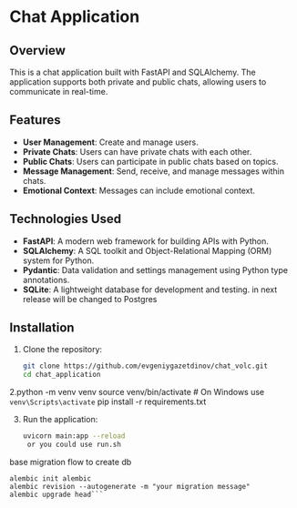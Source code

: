 # Chat Application

## Overview

This is a chat application built with FastAPI and SQLAlchemy. The application supports both private and public chats, allowing users to communicate in real-time.

## Features

- **User Management**: Create and manage users.
- **Private Chats**: Users can have private chats with each other.
- **Public Chats**: Users can participate in public chats based on topics.
- **Message Management**: Send, receive, and manage messages within chats.
- **Emotional Context**: Messages can include emotional context.

## Technologies Used

- **FastAPI**: A modern web framework for building APIs with Python.
- **SQLAlchemy**: A SQL toolkit and Object-Relational Mapping (ORM) system for Python.
- **Pydantic**: Data validation and settings management using Python type annotations.
- **SQLite**: A lightweight database for development and testing. in next release will be changed to Postgres

## Installation

1. Clone the repository:
   ```bash
   git clone https://github.com/evgeniygazetdinov/chat_volc.git
   cd chat_application

2.python -m venv venv
source venv/bin/activate  # On Windows use `venv\Scripts\activate`
pip install -r requirements.txt

3. Run the application:
   ```bash
   uvicorn main:app --reload
    or you could use run.sh
    ```
base migration flow to create db
```
alembic init alembic
alembic revision --autogenerate -m "your migration message"
alembic upgrade head```

